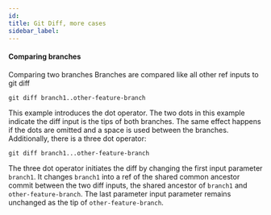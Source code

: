 ```yaml
---
id:
title: Git Diff, more cases
sidebar_label:
---
```


#### Comparing branches

Comparing two branches
Branches are compared like all other ref inputs to git diff

`git diff branch1..other-feature-branch`

This example introduces the dot operator. The two dots in this example indicate the diff input is the tips of both branches. The same effect happens if the dots are omitted and a space is used between the branches. Additionally, there is a three dot operator:


`git diff branch1...other-feature-branch`

The three dot operator initiates the diff by changing the first input parameter `branch1`. It changes `branch1` into a ref of the shared common ancestor commit between the two diff inputs, the shared ancestor of `branch1` and `other-feature-branch`. The last parameter input parameter remains unchanged as the tip of `other-feature-branch`.
